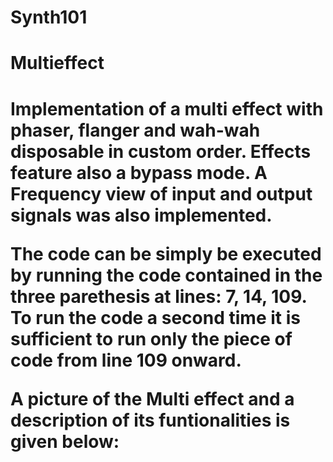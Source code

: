 # Synth101

<h1>Multieffect<h1/>
  
  <p>Implementation of a multi effect with phaser, flanger and wah-wah disposable in custom order. Effects feature also a bypass mode. A Frequency view of input and output signals was also implemented.

The code can be simply be executed by running the code contained in the three parethesis at lines: 7, 14, 109. To run the code a second time it is sufficient to run only the piece of code from line 109 onward.

A picture of the Multi effect and a description of its funtionalities is given below:</p>
